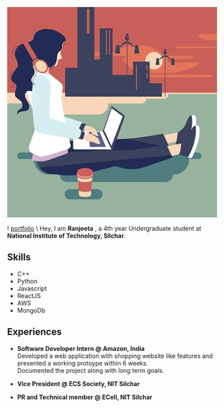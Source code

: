 <img src = "https://github.com/ranjeeta01/ranjeeta01.github.io/blob/master/portfolio_img.jpg"> 

! [portfolio](portfolio_img.jpg) \ 
Hey, I am **Ranjeeta** , a 4th year Undergraduate student at **National Institute of Technology, Silchar**. 

## Skills
- C++
- Python
- Javascript
- ReactJS
- AWS
- MongoDb

## Experiences
- **Software Developer Intern @ Amazon, India**\
 Developed a web application with shopping website like features and presented a working protoype within 6 weeks.\
 Documented the project along with long term goals.

- **Vice President @ ECS Society, NIT Silchar**

- **PR and Technical member @ ECell, NIT Silchar**
